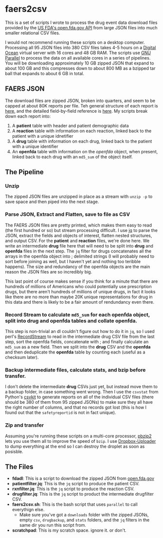 faers2csv
======
This is a set of scripts I wrote to process the drug event data download files provided by the [US FDA's open.fda.gov API](https://open.fda.gov/update/openfda-now-allows-direct-downloads-of-data/) from large JSON files into much smaller relational CSV files.

I would not recommend running these scripts on a desktop computer. Processing all 95 JSON files into 380 CSV files takes 4-5 hours on a [Digital Ocean](https://www.digitalocean.com/pricing/) virtual server with 16 cores and 48 GB RAM. The scripts use [GNU Parallel](http://www.gnu.org/software/parallel/) to process the data on all available cores in a series of pipelines. You will be downloading approximately 10 GB zipped JSON that expand to about 100 GB and this compresses down to about 800 MB as a bzipped tar ball that expands to about 6 GB in total.

## FAERS JSON
The download files are zipped JSON, broken into quarters, and seem to be capped at about 80K reports per file. Teh general structure of each report is [here](https://open.fda.gov/drug/event/#adverse-event-reports), and the detailed field-by-field reference is [here](https://open.fda.gov/drug/event/reference/#field-by-field-reference). My scripts break down each report into:

1. A **patient** table with header and patient demographic data
2. A **reaction** table with information on each reaction, linked back to the patient with a unique idnetifier
3. A **drug** table with information on each drug, linked back to the patient with a unique identifier
4. An **openfda** table with information on the *openfda* object, when present, linked back to each drug with an `md5_sum` of the object itself.

## The Pipeline

### Unzip
The zipped JSON files are unzipped in place as a stream with `unzip -p` to save space and then piped into the next stage.

### Parse JSON, Extract and Flatten, save to file as CSV
The FAERS JSON files are pretty printed, which makes them easy to read (the first hundred or so) but stream processing difficult. I use [jq](https://stedolan.github.io/jq/) to parse the JSON, extract the fields and objects of interest, flatten nested structures, and output CSV. For the **patient** and **reaction** files, we're done here. We write an intermediate **drug** file here that will need to be split into **drug** and **openfda** files in the next step. The `jq` filter for drugs concatenates all the arrays in the openfda object into ; delimited strings (I will probably need to sort before joining as well, but I haven't yet and nothing too teribble happens). The size and redundancy of the openfda objects are the main reason the JSON files are so incredibly big. 

This last point of course makes sense if you think for a minute that there are hundreds of millions of Americans who could potentially use prescription drugs, but there aren't hundreds of millions of unique drugs, in fact it looks like there are no more than maybe 20K unique representations for drug in this data and there is likely to be a fair amount of rendundancy even there. 

### Record Stream to calculate `md5_sum` for each openfda object, split into **drug** and **openfda** tables and collate **openfda**.
This step is non-trivial an dI couldn't figure out how to do it in `jq`, so I used perl's [RecordStream](https://github.com/benbernard/RecordStream) to read in the intermediate drug CSV file from the last step, sort the openfda fields, concatenate with ; and finally calculate an `md5_sum` as a new field. Then we split into the **drug** CSV and the **openfda** and then deduplicate the **openfda** table by counting each (useful as a checksum later).

### Backup intermediate files, calculate stats, and bzip before transfer.
I don't delete the intermediate **drug** CSVs just yet, but instead move them to a backup folder, in case something went wrong. Then I use the `csvstat` from Python's [csvkit](https://csvkit.readthedocs.org/en/0.9.1/) to generate reports on all of the individual CSV files (there should be 380 of them from 95 zipped JSONs) to make sure they all have the right number of columns, and that no records got lost (this is how I found out that the `safetyreportid` is not in fact unique). 

### Zip and transfer
Assuming you're running these scripts on a multi-core processor, [pbzip2](http://compression.ca/pbzip2/) lets you use them all to improve the speed of `bzip`. I use [Dropbox-Uploader](https://github.com/andreafabrizi/Dropbox-Uploader) to dump everything at the end so I can destroy the droplet as soon as posisble. 

## The Files

* **fdadl**: This is a script to download the zipped JSON from [open.fda.gov](http://open.fda.gov)
* **patientfilter.jq**: This is the `jq` script to produce the patient CSV.
* **rxnfilter.jq**: This is the `jq` script to produce the reaction CSV.
* **drugfilter.jq**: This is the `jq` script to product the intermediate drugfilter CSV.
* **faers2csv.sh**: This is the bash script that uses `parallel` to call everythign else. 
   * Make sure you've got a `downloads` folder with the zipped JSONs, empty `csv`, `drugbackup`, and `stats` folders, and the `jq` filters in the same dir you run this script from.
* **scratchpad**: This is my scratch space. ignore it. or don't.

